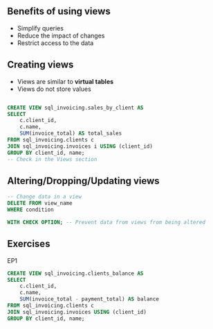 

## Benefits of using views

- Simplify queries
- Reduce the impact of changes
- Restrict access to the data

## Creating views

- Views are similar to **virtual tables**
- Views do not store values

```sql

CREATE VIEW sql_invoicing.sales_by_client AS
SELECT
	c.client_id,
    c.name,
    SUM(invoice_total) AS total_sales
FROM sql_invoicing.clients c
JOIN sql_invoicing.invoices i USING (client_id)
GROUP BY client_id, name;
-- Check in the Views section
```


## Altering/Dropping/Updating views

```sql
-- Change data in a view
DELETE FROM view_name
WHERE condition

WITH CHECK OPTION; -- Prevent data from views from being altered
```

## Exercises

EP1

```sql
CREATE VIEW sql_invoicing.clients_balance AS
SELECT
	c.client_id,
    c.name,
    SUM(invoice_total - payment_total) AS balance
FROM sql_invoicing.clients c
JOIN sql_invoicing.invoices USING (client_id)
GROUP BY client_id, name;
```